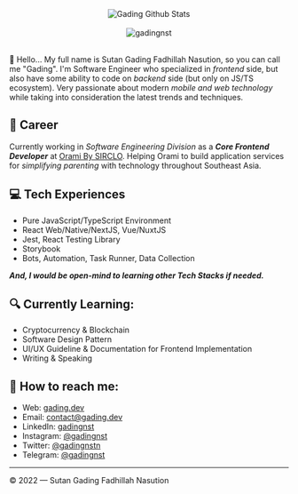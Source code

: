 <div align="center">
  <img src="https://github-readme-stats.vercel.app/api?username=gadingnst&show_icons=true&theme=dracula" alt="Gading Github Stats">
  <br><br>
  <img src="https://komarev.com/ghpvc/?username=gadingnst&color=F4A4B5&style=flat" alt="gadingnst" />
</div>
<br>

👋 Hello... My full name is Sutan Gading Fadhillah Nasution, so you can call me "Gading". I'm Software Engineer who specialized in *frontend* side, but also have some ability to code on *backend* side (but only on JS/TS ecosystem). Very passionate about modern *mobile and web technology* while taking into consideration the latest trends and techniques.

## 💼 Career
Currently working in *Software Engineering Division* as a ***Core Frontend Developer*** at [Orami By SIRCLO](https://github.com/bilna-dev). Helping Orami to build application services for *simplifying parenting* with technology throughout Southeast Asia.

## 💻 Tech Experiences
- Pure JavaScript/TypeScript Environment
- React Web/Native/NextJS, Vue/NuxtJS
- Jest, React Testing Library
- Storybook
- Bots, Automation, Task Runner, Data Collection

***And, I would be open-mind to learning other Tech Stacks if needed.***

## 🔍 Currently Learning:
- Cryptocurrency & Blockchain
- Software Design Pattern
- UI/UX Guideline & Documentation for Frontend Implementation
- Writing & Speaking

## 🚀 How to reach me:
- Web: [gading.dev](https://gading.dev)
- Email: [contact@gading.dev](mailto:contact@gading.dev)
- LinkedIn: [gadingnst](https://www.linkedin.com/in/gadingnst)
- Instagram: [@gadingnst](https://instagram.com/gadingnst)
- Twitter: [@gadingnstn](https://twitter.com/gadingnstn)
- Telegram: [@gadingnst](https://t.me/gadingnst)

---

© 2022 — Sutan Gading Fadhillah Nasution
